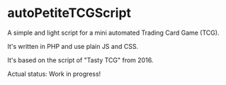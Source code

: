 # autoPetiteTCGScript
A simple and light script for a mini automated Trading Card Game (TCG).

It's written in PHP and use plain JS and CSS.

It's based on the script of "Tasty TCG" from 2016.

Actual status: Work in progress!